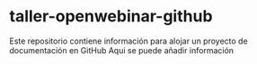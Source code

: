 # taller-openwebinar-github
Este repositorio contiene información para alojar un proyecto de documentación en GitHub
Aqui se puede añadir información
